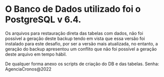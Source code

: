 # O Banco de Dados utilizado foi o PostgreSQL v 6.4.

Os arquivos para restauração direta das tabelas com dados, não foi possível a geração deste backup tendo em vista que essa versão foi instalado para este desafio, por ser a versão mais atualizada, no entanto, a geração do backup apresentou um conflito que não foi possível a geração deste arquivo em tempo hábil.

De qualquer forma anexo os scripts de criação do DB e das tabelas.
Senha: AgenciaCronos@2022
